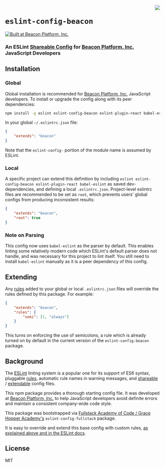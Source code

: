 <img src="https://static.wixstatic.com/media/e414d8_9c0759d181024f0ea953ce700616fcc7~mv2.png/v1/crop/x_4,y_0,w_2702,h_848/fill/w_376,h_118,al_c,usm_0.66_1.00_0.01/e414d8_9c0759d181024f0ea953ce700616fcc7~mv2.png" align="right">

# `eslint-config-beacon`

[![Built at Beacon Platform, Inc.](https://img.shields.io/badge/built%20at-Beacon%20Platform%2C%20Inc.-green.svg)](https://www.beacon.io)

### An ESLint [Shareable Config](http://eslint.org/docs/developer-guide/shareable-configs) for [Beacon Platform, Inc.](https://www.beacon.io/) JavaScript Developers

## Installation

### Global

Global installation is recommended for [Beacon Platform, Inc.](https://www.beacon.io/) JavaScript developers. To install or upgrade the config along with its peer dependencies:

```sh
npm install -g eslint eslint-config-beacon eslint-plugin-react babel-eslint
```

In your global `~/.eslintrc.json` file:

```json
{
    "extends": "beacon"
}
```

Note that the `eslint-config-` portion of the module name is assumed by ESLint.

### Local

A specific project can extend this definition by including `eslint eslint-config-beacon eslint-plugin-react babel-eslint` as saved dev-dependencies, and defining a local `.eslintrc.json`. Project-level eslintrc files are recommended to be set as `root`, which prevents users' global configs from producing inconsistent results:

```json
{
    "extends": "beacon",
    "root": true
}
```

### Note on Parsing

This config now uses `babel-eslint` as the parser by default. This enables linting some relatively modern code which ESLint's default parser does not handle, and was necessary for this project to lint itself. You still need to install `babel-eslint` manually as it is a peer dependency of this config.

## Extending

Any [rules](http://eslint.org/docs/rules/) added to your global or local `.eslintrc.json` files will override the rules defined by this package. For example:

```json
{
    "extends": "beacon",
    "rules": {
        "semi": [1, "always"]
    }
}
```

This turns on enforcing the use of semicolons, a rule which is already turned on by default in the current version of the `eslint-config-beacon` package.

## Background

The [ESLint](http://http://eslint.org/) linting system is a popular one for its support of ES6 syntax, pluggable [rules](http://eslint.org/docs/rules/), automatic rule names in warning messages, and [shareable](http://eslint.org/docs/developer-guide/shareable-configs) / [extendable](http://eslint.org/docs/user-guide/configuring#extending-configuration-files) config files.

This npm package provides a thorough starting config file. It was developed at [Beacon Platform, Inc.](https://www.beacon.io/) to help JavaScript developers avoid definite errors and maintain a consistent company-wide code style.

This package was bootstrapped via [Fullstack Academy of Code / Grace Hopper Academy's](http://www.fullstackacademy.com/) `eslint-config-fullstack` package.

It is easy to override and extend this base config with custom rules, [as explained above and in the ESLint docs](http://eslint.org/docs/user-guide/configuring#using-a-shareable-configuration-package).

## License

MIT
